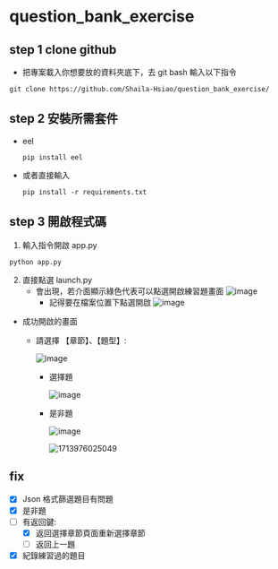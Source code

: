 # question_bank_exercise

## step 1 clone github
- 把專案載入你想要放的資料夾底下，去 git bash 輸入以下指令
```
git clone https://github.com/Shaila-Hsiao/question_bank_exercise/
```
## step 2 安裝所需套件
- eel
  ```
  pip install eel
  ```
- 或者直接輸入
  ```
  pip install -r requirements.txt
  ```
## step 3 開啟程式碼
1. 輸入指令開啟 app.py
```
python app.py
```
2. 直接點選 launch.py
   - 會出現，若介面顯示綠色代表可以點選開啟練習題畫面
     ![image](https://github.com/Shaila-Hsiao/question_bank_exercise/assets/105621058/7da4183f-b2ac-44e2-8a61-4e85a4009e90)
     - 記得要在檔案位置下點選開啟
     ![image](https://github.com/Shaila-Hsiao/question_bank_exercise/assets/105621058/b425d7b5-3952-442d-bb86-9a11a504d31d)
  - 成功開啟的畫面
    - 請選擇 【章節】、【題型】:

      ![image](https://github.com/Shaila-Hsiao/question_bank_exercise/assets/105621058/c736f212-9694-43eb-ab56-ade0f57655ed)

      - 選擇題

        ![image](https://github.com/Shaila-Hsiao/question_bank_exercise/assets/105621058/f147679b-5297-424e-b591-2a4f308677bb)

      - 是非題

        ![image](https://github.com/Shaila-Hsiao/question_bank_exercise/assets/105621058/aef336a5-6457-41b8-9eb8-a930a0b51d65)

        ![1713976025049](https://github.com/Shaila-Hsiao/question_bank_exercise/assets/105621058/3c736115-5d1c-49e0-be7a-269674065e78)

## fix
- [X] Json 格式篩選題目有問題 
- [X] 是非題
- [ ] 有返回鍵:
  - [X] 返回選擇章節頁面重新選擇章節
  - [ ] 返回上一題
- [X] 紀錄練習過的題目
